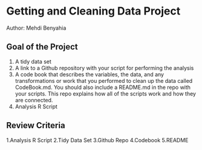 # Getting and Cleaning Data Project
Author: Mehdi Benyahia <br />


## Goal of the Project
1. A tidy data set 
2. A link to a Github repository with your script for performing the analysis 
3. A code book that describes the variables, the data, and any transformations or work that you performed to clean up the data called CodeBook.md. You should also include a README.md in the repo with your scripts. This repo explains how all of the scripts work and how they are connected.
4. Analysis R Script

## Review Criteria

1.Analysis R Script
2.Tidy Data Set
3.Github Repo
4.Codebook
5.README 
